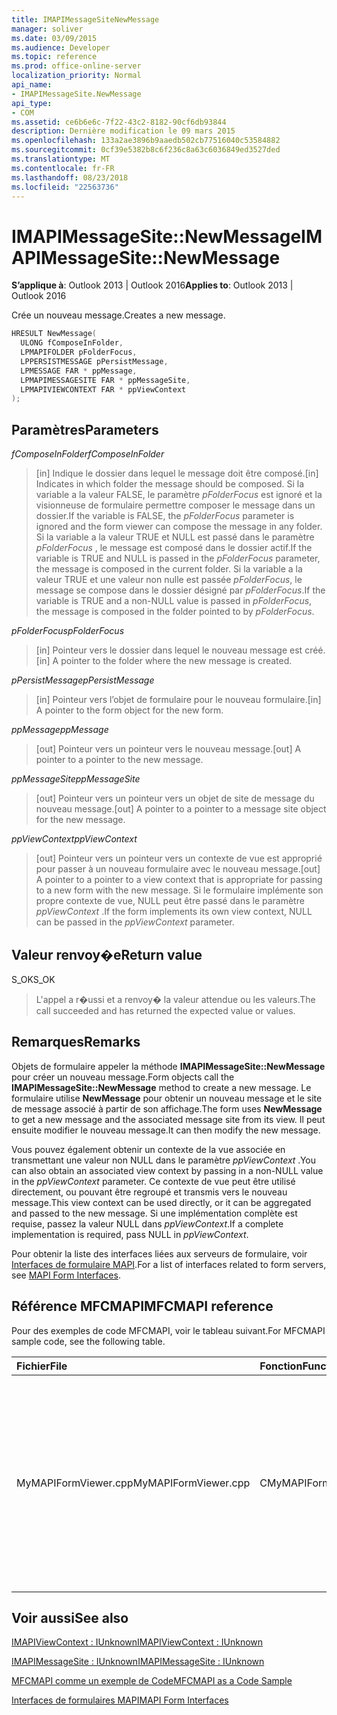 ```yaml
---
title: IMAPIMessageSiteNewMessage
manager: soliver
ms.date: 03/09/2015
ms.audience: Developer
ms.topic: reference
ms.prod: office-online-server
localization_priority: Normal
api_name:
- IMAPIMessageSite.NewMessage
api_type:
- COM
ms.assetid: ce6b6e6c-7f22-43c2-8182-90cf6db93844
description: Dernière modification le 09 mars 2015
ms.openlocfilehash: 133a2ae3896b9aaedb502cb77516040c53584882
ms.sourcegitcommit: 0cf39e5382b8c6f236c8a63c6036849ed3527ded
ms.translationtype: MT
ms.contentlocale: fr-FR
ms.lasthandoff: 08/23/2018
ms.locfileid: "22563736"
---
```

# <a name="imapimessagesitenewmessage"></a><span data-ttu-id="e44d6-103">IMAPIMessageSite::NewMessage</span><span class="sxs-lookup"><span data-stu-id="e44d6-103">IMAPIMessageSite::NewMessage</span></span>

  
  
<span data-ttu-id="e44d6-104">**S’applique à**: Outlook 2013 | Outlook 2016</span><span class="sxs-lookup"><span data-stu-id="e44d6-104">**Applies to**: Outlook 2013 | Outlook 2016</span></span> 
  
<span data-ttu-id="e44d6-105">Crée un nouveau message.</span><span class="sxs-lookup"><span data-stu-id="e44d6-105">Creates a new message.</span></span>
  
```cpp
HRESULT NewMessage(
  ULONG fComposeInFolder,
  LPMAPIFOLDER pFolderFocus,
  LPPERSISTMESSAGE pPersistMessage,
  LPMESSAGE FAR * ppMessage,
  LPMAPIMESSAGESITE FAR * ppMessageSite,
  LPMAPIVIEWCONTEXT FAR * ppViewContext
);
```

## <a name="parameters"></a><span data-ttu-id="e44d6-106">Paramètres</span><span class="sxs-lookup"><span data-stu-id="e44d6-106">Parameters</span></span>

 <span data-ttu-id="e44d6-107">_fComposeInFolder_</span><span class="sxs-lookup"><span data-stu-id="e44d6-107">_fComposeInFolder_</span></span>
  
> <span data-ttu-id="e44d6-108">[in] Indique le dossier dans lequel le message doit être composé.</span><span class="sxs-lookup"><span data-stu-id="e44d6-108">[in] Indicates in which folder the message should be composed.</span></span> <span data-ttu-id="e44d6-109">Si la variable a la valeur FALSE, le paramètre _pFolderFocus_ est ignoré et la visionneuse de formulaire permettre composer le message dans un dossier.</span><span class="sxs-lookup"><span data-stu-id="e44d6-109">If the variable is FALSE, the  _pFolderFocus_ parameter is ignored and the form viewer can compose the message in any folder.</span></span> <span data-ttu-id="e44d6-110">Si la variable a la valeur TRUE et NULL est passé dans le paramètre _pFolderFocus_ , le message est composé dans le dossier actif.</span><span class="sxs-lookup"><span data-stu-id="e44d6-110">If the variable is TRUE and NULL is passed in the  _pFolderFocus_ parameter, the message is composed in the current folder.</span></span> <span data-ttu-id="e44d6-111">Si la variable a la valeur TRUE et une valeur non nulle est passée _pFolderFocus_, le message se compose dans le dossier désigné par _pFolderFocus_.</span><span class="sxs-lookup"><span data-stu-id="e44d6-111">If the variable is TRUE and a non-NULL value is passed in  _pFolderFocus_, the message is composed in the folder pointed to by  _pFolderFocus_.</span></span>
    
 <span data-ttu-id="e44d6-112">_pFolderFocus_</span><span class="sxs-lookup"><span data-stu-id="e44d6-112">_pFolderFocus_</span></span>
  
> <span data-ttu-id="e44d6-113">[in] Pointeur vers le dossier dans lequel le nouveau message est créé.</span><span class="sxs-lookup"><span data-stu-id="e44d6-113">[in] A pointer to the folder where the new message is created.</span></span>
    
 <span data-ttu-id="e44d6-114">_pPersistMessage_</span><span class="sxs-lookup"><span data-stu-id="e44d6-114">_pPersistMessage_</span></span>
  
> <span data-ttu-id="e44d6-115">[in] Pointeur vers l’objet de formulaire pour le nouveau formulaire.</span><span class="sxs-lookup"><span data-stu-id="e44d6-115">[in] A pointer to the form object for the new form.</span></span>
    
 <span data-ttu-id="e44d6-116">_ppMessage_</span><span class="sxs-lookup"><span data-stu-id="e44d6-116">_ppMessage_</span></span>
  
> <span data-ttu-id="e44d6-117">[out] Pointeur vers un pointeur vers le nouveau message.</span><span class="sxs-lookup"><span data-stu-id="e44d6-117">[out] A pointer to a pointer to the new message.</span></span>
    
 <span data-ttu-id="e44d6-118">_ppMessageSite_</span><span class="sxs-lookup"><span data-stu-id="e44d6-118">_ppMessageSite_</span></span>
  
> <span data-ttu-id="e44d6-119">[out] Pointeur vers un pointeur vers un objet de site de message du nouveau message.</span><span class="sxs-lookup"><span data-stu-id="e44d6-119">[out] A pointer to a pointer to a message site object for the new message.</span></span>
    
 <span data-ttu-id="e44d6-120">_ppViewContext_</span><span class="sxs-lookup"><span data-stu-id="e44d6-120">_ppViewContext_</span></span>
  
> <span data-ttu-id="e44d6-121">[out] Pointeur vers un pointeur vers un contexte de vue est approprié pour passer à un nouveau formulaire avec le nouveau message.</span><span class="sxs-lookup"><span data-stu-id="e44d6-121">[out] A pointer to a pointer to a view context that is appropriate for passing to a new form with the new message.</span></span> <span data-ttu-id="e44d6-122">Si le formulaire implémente son propre contexte de vue, NULL peut être passé dans le paramètre _ppViewContext_ .</span><span class="sxs-lookup"><span data-stu-id="e44d6-122">If the form implements its own view context, NULL can be passed in the  _ppViewContext_ parameter.</span></span> 
    
## <a name="return-value"></a><span data-ttu-id="e44d6-123">Valeur renvoy�e</span><span class="sxs-lookup"><span data-stu-id="e44d6-123">Return value</span></span>

<span data-ttu-id="e44d6-124">S_OK</span><span class="sxs-lookup"><span data-stu-id="e44d6-124">S_OK</span></span> 
  
> <span data-ttu-id="e44d6-125">L'appel a r�ussi et a renvoy� la valeur attendue ou les valeurs.</span><span class="sxs-lookup"><span data-stu-id="e44d6-125">The call succeeded and has returned the expected value or values.</span></span>
    
## <a name="remarks"></a><span data-ttu-id="e44d6-126">Remarques</span><span class="sxs-lookup"><span data-stu-id="e44d6-126">Remarks</span></span>

<span data-ttu-id="e44d6-127">Objets de formulaire appeler la méthode **IMAPIMessageSite::NewMessage** pour créer un nouveau message.</span><span class="sxs-lookup"><span data-stu-id="e44d6-127">Form objects call the **IMAPIMessageSite::NewMessage** method to create a new message.</span></span> <span data-ttu-id="e44d6-128">Le formulaire utilise **NewMessage** pour obtenir un nouveau message et le site de message associé à partir de son affichage.</span><span class="sxs-lookup"><span data-stu-id="e44d6-128">The form uses **NewMessage** to get a new message and the associated message site from its view.</span></span> <span data-ttu-id="e44d6-129">Il peut ensuite modifier le nouveau message.</span><span class="sxs-lookup"><span data-stu-id="e44d6-129">It can then modify the new message.</span></span> 
  
<span data-ttu-id="e44d6-130">Vous pouvez également obtenir un contexte de la vue associée en transmettant une valeur non NULL dans le paramètre _ppViewContext_ .</span><span class="sxs-lookup"><span data-stu-id="e44d6-130">You can also obtain an associated view context by passing in a non-NULL value in the  _ppViewContext_ parameter.</span></span> <span data-ttu-id="e44d6-131">Ce contexte de vue peut être utilisé directement, ou pouvant être regroupé et transmis vers le nouveau message.</span><span class="sxs-lookup"><span data-stu-id="e44d6-131">This view context can be used directly, or it can be aggregated and passed to the new message.</span></span> <span data-ttu-id="e44d6-132">Si une implémentation complète est requise, passez la valeur NULL dans _ppViewContext_.</span><span class="sxs-lookup"><span data-stu-id="e44d6-132">If a complete implementation is required, pass NULL in  _ppViewContext_.</span></span>
  
<span data-ttu-id="e44d6-133">Pour obtenir la liste des interfaces liées aux serveurs de formulaire, voir [Interfaces de formulaire MAPI](mapi-form-interfaces.md).</span><span class="sxs-lookup"><span data-stu-id="e44d6-133">For a list of interfaces related to form servers, see [MAPI Form Interfaces](mapi-form-interfaces.md).</span></span>
  
## <a name="mfcmapi-reference"></a><span data-ttu-id="e44d6-134">Référence MFCMAPI</span><span class="sxs-lookup"><span data-stu-id="e44d6-134">MFCMAPI reference</span></span>

<span data-ttu-id="e44d6-135">Pour des exemples de code MFCMAPI, voir le tableau suivant.</span><span class="sxs-lookup"><span data-stu-id="e44d6-135">For MFCMAPI sample code, see the following table.</span></span>
  
|<span data-ttu-id="e44d6-136">**Fichier**</span><span class="sxs-lookup"><span data-stu-id="e44d6-136">**File**</span></span>|<span data-ttu-id="e44d6-137">**Fonction**</span><span class="sxs-lookup"><span data-stu-id="e44d6-137">**Function**</span></span>|<span data-ttu-id="e44d6-138">**Commentaire**</span><span class="sxs-lookup"><span data-stu-id="e44d6-138">**Comment**</span></span>|
|:-----|:-----|:-----|
|<span data-ttu-id="e44d6-139">MyMAPIFormViewer.cpp</span><span class="sxs-lookup"><span data-stu-id="e44d6-139">MyMAPIFormViewer.cpp</span></span>  <br/> |<span data-ttu-id="e44d6-140">CMyMAPIFormViewer::NewMessage</span><span class="sxs-lookup"><span data-stu-id="e44d6-140">CMyMAPIFormViewer::NewMessage</span></span>  <br/> |<span data-ttu-id="e44d6-141">MFCMAPI utilise la méthode **IMAPIMessageSite::NewMessage** pour créer un nouveau message, instanciez un nouvel Observateur de formulaire et appeler **SetPersist** pour définir le message de la visionneuse de formulaire.</span><span class="sxs-lookup"><span data-stu-id="e44d6-141">MFCMAPI uses the **IMAPIMessageSite::NewMessage** method to create a new message, instantiate a new form viewer, and call **SetPersist** to set the message on the form viewer.</span></span> <span data-ttu-id="e44d6-142">Enfin, elle renvoie la visionneuse de formulaire en tant que le site de message.</span><span class="sxs-lookup"><span data-stu-id="e44d6-142">Finally, it returns the form viewer as the message site.</span></span>  <br/> |
   
## <a name="see-also"></a><span data-ttu-id="e44d6-143">Voir aussi</span><span class="sxs-lookup"><span data-stu-id="e44d6-143">See also</span></span>



[<span data-ttu-id="e44d6-144">IMAPIViewContext : IUnknown</span><span class="sxs-lookup"><span data-stu-id="e44d6-144">IMAPIViewContext : IUnknown</span></span>](imapiviewcontextiunknown.md)
  
[<span data-ttu-id="e44d6-145">IMAPIMessageSite : IUnknown</span><span class="sxs-lookup"><span data-stu-id="e44d6-145">IMAPIMessageSite : IUnknown</span></span>](imapimessagesiteiunknown.md)


[<span data-ttu-id="e44d6-146">MFCMAPI comme un exemple de Code</span><span class="sxs-lookup"><span data-stu-id="e44d6-146">MFCMAPI as a Code Sample</span></span>](mfcmapi-as-a-code-sample.md)
  
[<span data-ttu-id="e44d6-147">Interfaces de formulaires MAPI</span><span class="sxs-lookup"><span data-stu-id="e44d6-147">MAPI Form Interfaces</span></span>](mapi-form-interfaces.md)

